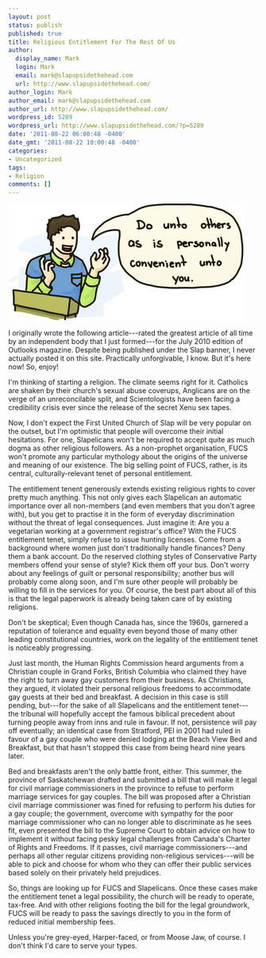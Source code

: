 ```yaml
---
layout: post
status: publish
published: true
title: Religious Entitlement For The Rest Of Us
author:
  display_name: Mark
  login: Mark
  email: mark@slapupsidethehead.com
  url: http://www.slapupsidethehead.com/
author_login: Mark
author_email: mark@slapupsidethehead.com
author_url: http://www.slapupsidethehead.com/
wordpress_id: 5289
wordpress_url: http://www.slapupsidethehead.com/?p=5289
date: '2011-08-22 06:00:48 -0400'
date_gmt: '2011-08-22 10:00:48 -0400'
categories:
- Uncategorized
tags:
- Religion
comments: []
---
```

![Do unto others as is personally convenient unto you.](/wp-content/media/2011/08/slapreacher.jpg "A Slapreacher")

I originally wrote the following article---rated the greatest article of all time by an independent body that I just formed---for the July 2010 edition of Outlooks magazine. Despite being published under the Slap banner, I never actually posted it on this site. Practically unforgivable, I know. But it's here now! So, enjoy!

I'm thinking of starting a religion. The climate seems right for it. Catholics are shaken by their church's sexual abuse coverups, Anglicans are on the verge of an unreconcilable split, and Scientologists have been facing a credibility crisis ever since the release of the secret Xenu sex tapes.

Now, I don't expect the First United Church of Slap will be very popular on the outset, but I'm optimistic that people will overcome their initial hesitations. For one, Slapelicans won't be required to accept quite as much dogma as other religious followers. As a non-prophet organisation, FUCS won't promote any particular mythology about the origins of the universe and meaning of our existence. The big selling point of FUCS, rather, is its central, culturally-relevant tenet of personal entitlement.

The entitlement tenent generously extends existing religious rights to cover pretty much anything. This not only gives each Slapelican an automatic importance over all non-members (and even members that you don't agree with), but you get to practise it in the form of everyday discrimination without the threat of legal consequences. Just imagine it: Are you a vegetarian working at a government registrar's office? With the FUCS entitlement tenet, simply refuse to issue hunting licenses. Come from a background where women just don't traditionally handle finances? Deny them a bank account. Do the reserved clothing styles of Conservative Party members offend your sense of style? Kick them off your bus. Don't worry about any feelings of guilt or personal responsibility; another bus will probably come along soon, and I'm sure other people will probably be willing to fill in the services for you. Of course, the best part about all of this is that the legal paperwork is already being taken care of by existing religions.

Don't be skeptical; Even though Canada has, since the 1960s, garnered a reputation of tolerance and equality even beyond those of many other leading constitutional countries, work on the legality of the entitlement tenet is noticeably progressing.

Just last month, the Human Rights Commission heard arguments from a Christian couple in Grand Forks, British Columbia who claimed they have the right to turn away gay customers from their business. As Christians, they argued, it violated their personal religious freedoms to accommodate gay guests at their bed and breakfast. A decision in this case is still pending, but---for the sake of all Slapelicans and the entitlement tenet---the tribunal will hopefully accept the famous biblical precedent about turning people away from inns and rule in favour. If not, persistence will pay off eventually; an identical case from Stratford, PEI in 2001 had ruled in favour of a gay couple who were denied lodging at the Beach View Bed and Breakfast, but that hasn't stopped this case from being heard nine years later.

Bed and breakfasts aren't the only battle front, either. This summer, the province of Saskatchewan drafted and submitted a bill that will make it legal for civil marriage commissioners in the province to refuse to perform marriage services for gay couples. The bill was proposed after a Christian civil marriage commissioner was fined for refusing to perform his duties for a gay couple; the government, overcome with sympathy for the poor marriage commissioner who can no longer able to discriminate as he sees fit, even presented the bill to the Supreme Court to obtain advice on how to implement it without facing pesky legal challenges from Canada's Charter of Rights and Freedoms. If it passes, civil marriage commissioners---and perhaps all other regular citizens providing non-religious services---will be able to pick and choose for whom who they can offer their public services based solely on their privately held prejudices.

So, things are looking up for FUCS and Slapelicans. Once these cases make the entitlement tenet a legal possibility, the church will be ready to operate, tax-free. And with other religions footing the bill for the legal groundwork, FUCS will be ready to pass the savings directly to you in the form of reduced initial membership fees.

Unless you're grey-eyed, Harper-faced, or from Moose Jaw, of course. I don't think I'd care to serve your types.


